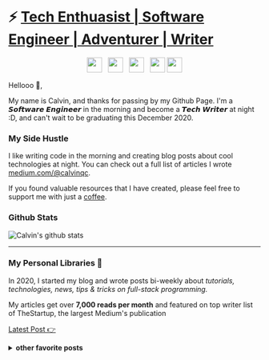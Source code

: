# ⚡️ <a href="https://calvinqc.com" target="_blank"> Tech Enthuasist | Software Engineer | Adventurer | Writer </a>
<p align='center'>
<a href="https://dev.to/calvinqc"><img height="30" src="https://raw.githubusercontent.com/WaylonWalker/WaylonWalker/main/icon/dev.png"></a>&nbsp;&nbsp;
<a href="https://twitter.com/calvinqc_"><img height="30" src="https://github.com/WaylonWalker/WaylonWalker/blob/main/icon/twitter.png?raw=true"></a>&nbsp;&nbsp;
<a href="https://instagram.com/calvin.qc"><img height="30" src="https://github.com/WaylonWalker/WaylonWalker/blob/main/icon/instagram.jpg?raw=true"></a>&nbsp;&nbsp;
<a href="https://www.buymeacoffee.com/calvinqc"><img height="30" src="https://github.com/WaylonWalker/WaylonWalker/blob/main/icon/by-me-a-coffee.png?raw=true"></a>
<a href="https://www.linkedin.com/in/calvinqc/"><img height="30" src="https://github.com/WaylonWalker/WaylonWalker/blob/main/icon/linkedin.png?raw=true"></a>

Hellooo 👋,

My name is Calvin, and thanks for passing by my Github Page. I'm a 𝙎𝙤𝙛𝙩𝙬𝙖𝙧𝙚 𝙀𝙣𝙜𝙞𝙣𝙚𝙚𝙧 in the morning and become a 𝙏𝙚𝙘𝙝 𝙒𝙧𝙞𝙩𝙚𝙧 at night :D, and can't wait to be graduating this December 2020.


### My Side Hustle
I like writing code in the morning and creating blog posts about cool technologies at night. You can check out a full list of articles I wrote [medium.com/@calvinqc](medium.com/@calvinqc). 

If you found valuable resources that I have created, please feel free to support me with just a [coffee](https://www.buymeacoffee.com/calvinqc).

### Github Stats
![Calvin's github stats](https://github-readme-stats.vercel.app/api?username=calvinqc&show_icons=true&theme=default)

<!-- <a href="https://github.com/calvinqc/trivin">
  <img align="center" src="https://github-readme-stats.vercel.app/api/pin/?username=calvinqc&repo=trivin&theme=default" />
</a>  

<a href="https://github.com/calvinqc/Nodejs-Server-Template">
  <img align="center" src="https://github-readme-stats.vercel.app/api/pin/?username=calvinqc&repo=Nodejs-Server-Template&theme=default" />
</a>   -->

----
### My Personal Libraries 🌱

In 2020, I started my blog and wrote posts bi-weekly about *tutorials, technologies, news, tips & tricks on full-stack programming.* 

My articles get over **7,000 reads per month** and featured on top writer list of TheStartup, the largest Medium's publication

[Latest Post 👉](https://medium.com/@calvinqc)

<details>
 <summary><strong>other favorite posts</strong></summary>

- <a href="https://medium.com/swlh/webrtc-the-technology-that-powers-google-meet-hangout-facebook-messenger-and-discord-cb926973d786">WebRTC — The technology that powers Google Meet/Hangout, Facebook Messenger and Discord</a>

- <a href="https://levelup.gitconnected.com/2020-mac-setup-that-makes-your-life-easier-f94d176f388">2020 Mac setup</a>

- <a href="https://levelup.gitconnected.com/i-built-a-m-e-r-n-codebase-in-an-hour-742acd71ed7e">Full Tutorial to build Full M.E.R.N project</a>
</details>
